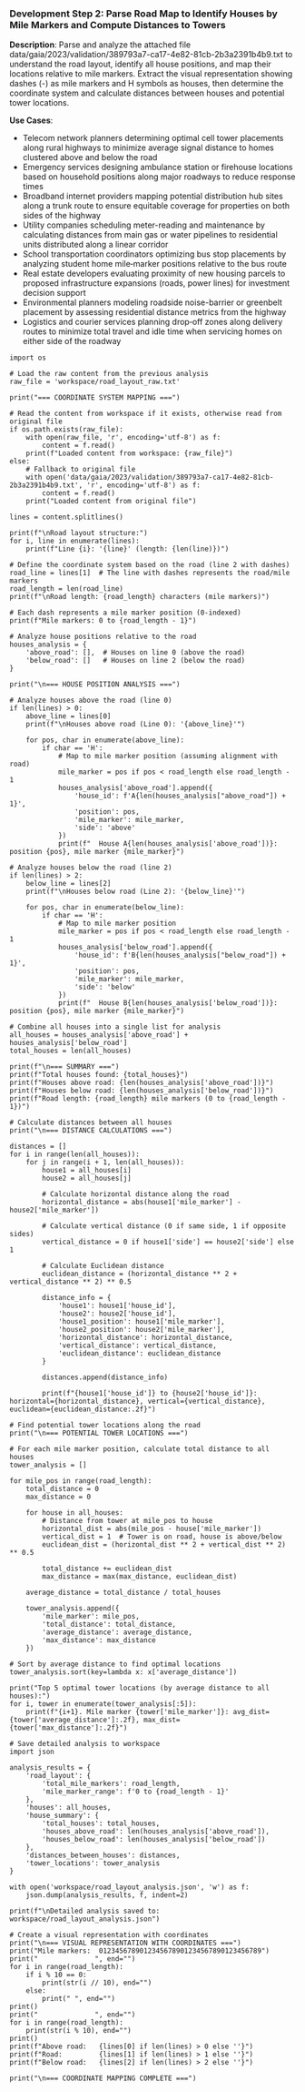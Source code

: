 ### Development Step 2: Parse Road Map to Identify Houses by Mile Markers and Compute Distances to Towers

**Description**: Parse and analyze the attached file data/gaia/2023/validation/389793a7-ca17-4e82-81cb-2b3a2391b4b9.txt to understand the road layout, identify all house positions, and map their locations relative to mile markers. Extract the visual representation showing dashes (-) as mile markers and H symbols as houses, then determine the coordinate system and calculate distances between houses and potential tower locations.

**Use Cases**:
- Telecom network planners determining optimal cell tower placements along rural highways to minimize average signal distance to homes clustered above and below the road
- Emergency services designing ambulance station or firehouse locations based on household positions along major roadways to reduce response times
- Broadband internet providers mapping potential distribution hub sites along a trunk route to ensure equitable coverage for properties on both sides of the highway
- Utility companies scheduling meter-reading and maintenance by calculating distances from main gas or water pipelines to residential units distributed along a linear corridor
- School transportation coordinators optimizing bus stop placements by analyzing student home mile‐marker positions relative to the bus route
- Real estate developers evaluating proximity of new housing parcels to proposed infrastructure expansions (roads, power lines) for investment decision support
- Environmental planners modeling roadside noise-barrier or greenbelt placement by assessing residential distance metrics from the highway
- Logistics and courier services planning drop‐off zones along delivery routes to minimize total travel and idle time when servicing homes on either side of the roadway

```
import os

# Load the raw content from the previous analysis
raw_file = 'workspace/road_layout_raw.txt'

print("=== COORDINATE SYSTEM MAPPING ===")

# Read the content from workspace if it exists, otherwise read from original file
if os.path.exists(raw_file):
    with open(raw_file, 'r', encoding='utf-8') as f:
        content = f.read()
    print(f"Loaded content from workspace: {raw_file}")
else:
    # Fallback to original file
    with open('data/gaia/2023/validation/389793a7-ca17-4e82-81cb-2b3a2391b4b9.txt', 'r', encoding='utf-8') as f:
        content = f.read()
    print("Loaded content from original file")

lines = content.splitlines()

print(f"\nRoad layout structure:")
for i, line in enumerate(lines):
    print(f"Line {i}: '{line}' (length: {len(line)})")

# Define the coordinate system based on the road (line 2 with dashes)
road_line = lines[1]  # The line with dashes represents the road/mile markers
road_length = len(road_line)
print(f"\nRoad length: {road_length} characters (mile markers)")

# Each dash represents a mile marker position (0-indexed)
print(f"Mile markers: 0 to {road_length - 1}")

# Analyze house positions relative to the road
houses_analysis = {
    'above_road': [],  # Houses on line 0 (above the road)
    'below_road': []   # Houses on line 2 (below the road)
}

print("\n=== HOUSE POSITION ANALYSIS ===")

# Analyze houses above the road (line 0)
if len(lines) > 0:
    above_line = lines[0]
    print(f"\nHouses above road (Line 0): '{above_line}'")
    
    for pos, char in enumerate(above_line):
        if char == 'H':
            # Map to mile marker position (assuming alignment with road)
            mile_marker = pos if pos < road_length else road_length - 1
            houses_analysis['above_road'].append({
                'house_id': f'A{len(houses_analysis["above_road"]) + 1}',
                'position': pos,
                'mile_marker': mile_marker,
                'side': 'above'
            })
            print(f"  House A{len(houses_analysis['above_road'])}: position {pos}, mile marker {mile_marker}")

# Analyze houses below the road (line 2)
if len(lines) > 2:
    below_line = lines[2]
    print(f"\nHouses below road (Line 2): '{below_line}'")
    
    for pos, char in enumerate(below_line):
        if char == 'H':
            # Map to mile marker position
            mile_marker = pos if pos < road_length else road_length - 1
            houses_analysis['below_road'].append({
                'house_id': f'B{len(houses_analysis["below_road"]) + 1}',
                'position': pos,
                'mile_marker': mile_marker,
                'side': 'below'
            })
            print(f"  House B{len(houses_analysis['below_road'])}: position {pos}, mile marker {mile_marker}")

# Combine all houses into a single list for analysis
all_houses = houses_analysis['above_road'] + houses_analysis['below_road']
total_houses = len(all_houses)

print(f"\n=== SUMMARY ===")
print(f"Total houses found: {total_houses}")
print(f"Houses above road: {len(houses_analysis['above_road'])}")
print(f"Houses below road: {len(houses_analysis['below_road'])}")
print(f"Road length: {road_length} mile markers (0 to {road_length - 1})")

# Calculate distances between all houses
print("\n=== DISTANCE CALCULATIONS ===")

distances = []
for i in range(len(all_houses)):
    for j in range(i + 1, len(all_houses)):
        house1 = all_houses[i]
        house2 = all_houses[j]
        
        # Calculate horizontal distance along the road
        horizontal_distance = abs(house1['mile_marker'] - house2['mile_marker'])
        
        # Calculate vertical distance (0 if same side, 1 if opposite sides)
        vertical_distance = 0 if house1['side'] == house2['side'] else 1
        
        # Calculate Euclidean distance
        euclidean_distance = (horizontal_distance ** 2 + vertical_distance ** 2) ** 0.5
        
        distance_info = {
            'house1': house1['house_id'],
            'house2': house2['house_id'],
            'house1_position': house1['mile_marker'],
            'house2_position': house2['mile_marker'],
            'horizontal_distance': horizontal_distance,
            'vertical_distance': vertical_distance,
            'euclidean_distance': euclidean_distance
        }
        
        distances.append(distance_info)
        
        print(f"{house1['house_id']} to {house2['house_id']}: horizontal={horizontal_distance}, vertical={vertical_distance}, euclidean={euclidean_distance:.2f}")

# Find potential tower locations along the road
print("\n=== POTENTIAL TOWER LOCATIONS ===")

# For each mile marker position, calculate total distance to all houses
tower_analysis = []

for mile_pos in range(road_length):
    total_distance = 0
    max_distance = 0
    
    for house in all_houses:
        # Distance from tower at mile_pos to house
        horizontal_dist = abs(mile_pos - house['mile_marker'])
        vertical_dist = 1  # Tower is on road, house is above/below
        euclidean_dist = (horizontal_dist ** 2 + vertical_dist ** 2) ** 0.5
        
        total_distance += euclidean_dist
        max_distance = max(max_distance, euclidean_dist)
    
    average_distance = total_distance / total_houses
    
    tower_analysis.append({
        'mile_marker': mile_pos,
        'total_distance': total_distance,
        'average_distance': average_distance,
        'max_distance': max_distance
    })

# Sort by average distance to find optimal locations
tower_analysis.sort(key=lambda x: x['average_distance'])

print("Top 5 optimal tower locations (by average distance to all houses):")
for i, tower in enumerate(tower_analysis[:5]):
    print(f"{i+1}. Mile marker {tower['mile_marker']}: avg_dist={tower['average_distance']:.2f}, max_dist={tower['max_distance']:.2f}")

# Save detailed analysis to workspace
import json

analysis_results = {
    'road_layout': {
        'total_mile_markers': road_length,
        'mile_marker_range': f'0 to {road_length - 1}'
    },
    'houses': all_houses,
    'house_summary': {
        'total_houses': total_houses,
        'houses_above_road': len(houses_analysis['above_road']),
        'houses_below_road': len(houses_analysis['below_road'])
    },
    'distances_between_houses': distances,
    'tower_locations': tower_analysis
}

with open('workspace/road_layout_analysis.json', 'w') as f:
    json.dump(analysis_results, f, indent=2)

print(f"\nDetailed analysis saved to: workspace/road_layout_analysis.json")

# Create a visual representation with coordinates
print("\n=== VISUAL REPRESENTATION WITH COORDINATES ===")
print("Mile markers:  0123456789012345678901234567890123456789")
print("              ", end="")
for i in range(road_length):
    if i % 10 == 0:
        print(str(i // 10), end="")
    else:
        print(" ", end="")
print()
print("              ", end="")
for i in range(road_length):
    print(str(i % 10), end="")
print()
print(f"Above road:   {lines[0] if len(lines) > 0 else ''}")
print(f"Road:         {lines[1] if len(lines) > 1 else ''}")
print(f"Below road:   {lines[2] if len(lines) > 2 else ''}")

print("\n=== COORDINATE MAPPING COMPLETE ===")
```